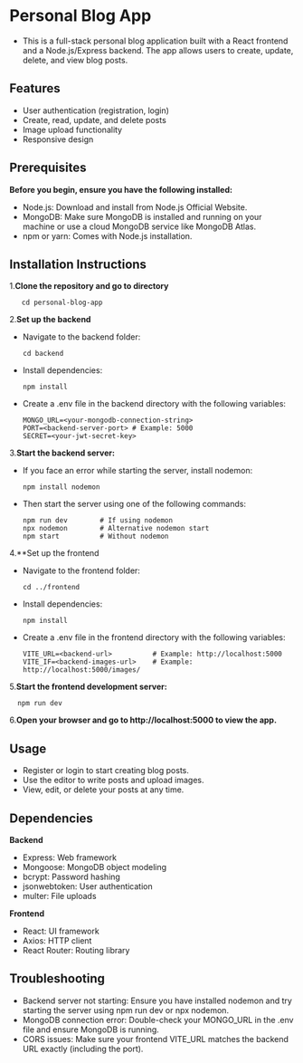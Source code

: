 # Personal Blog App
- This is a full-stack personal blog application built with a React frontend and a Node.js/Express backend. The app allows users to create, update, delete, and view blog posts.

## Features
- User authentication (registration, login)
- Create, read, update, and delete posts
- Image upload functionality
- Responsive design

## Prerequisites
**Before you begin, ensure you have the following installed:**

- Node.js: Download and install from Node.js Official Website.
- MongoDB: Make sure MongoDB is installed and running on your machine or use a cloud MongoDB service like MongoDB Atlas.
- npm or yarn: Comes with Node.js installation.

## Installation Instructions
1.**Clone the repository and go to directory**

       cd personal-blog-app

2.**Set up the backend** 

- Navigate to the backend folder:

      cd backend
  
- Install dependencies:

      npm install
  
- Create a .env file in the backend directory with the following variables:

      
      MONGO_URL=<your-mongodb-connection-string>
      PORT=<backend-server-port> # Example: 5000
      SECRET=<your-jwt-secret-key>
  
3.**Start the backend server:**

- If you face an error while starting the server, install nodemon:
  
      npm install nodemon
  
- Then start the server using one of the following commands:

      npm run dev        # If using nodemon
      npx nodemon        # Alternative nodemon start
      npm start          # Without nodemon

4.**Set up the frontend

- Navigate to the frontend folder:

      cd ../frontend
  
- Install dependencies:

      npm install
  
- Create a .env file in the frontend directory with the following variables:

      VITE_URL=<backend-url>          # Example: http://localhost:5000
      VITE_IF=<backend-images-url>    # Example: http://localhost:5000/images/

5.**Start the frontend development server:**

      npm run dev


6.**Open your browser and go to http://localhost:5000 to view the app.**

## Usage

- Register or login to start creating blog posts.
- Use the editor to write posts and upload images.
- View, edit, or delete your posts at any time.


## Dependencies

**Backend**
- Express: Web framework
- Mongoose: MongoDB object modeling
- bcrypt: Password hashing
- jsonwebtoken: User authentication
- multer: File uploads
  
**Frontend**
- React: UI framework
- Axios: HTTP client
- React Router: Routing library


## Troubleshooting

- Backend server not starting: Ensure you have installed nodemon and try starting the server using npm run dev or npx nodemon.
- MongoDB connection error: Double-check your MONGO_URL in the .env file and ensure MongoDB is running.
- CORS issues: Make sure your frontend VITE_URL matches the backend URL exactly (including the port).





  

